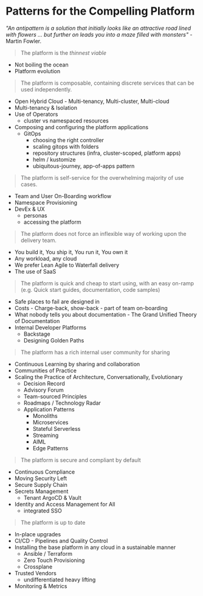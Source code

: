 # Patterns for the Compelling Platform

_"An antipattern is a solution that initially looks like an attractive road lined with flowers ... but further on leads you into a maze filled with monsters"_ - Martin Fowler.

> The platform is the _thinnest viable_

- Not boiling the ocean
- Platform evolution

> The platform is composable, containing discrete services that can be used independently.

- Open Hybrid Cloud - Multi-tenancy, Multi-cluster, Multi-cloud
- Multi-tenancy & Isolation
- Use of Operators
    - cluster vs namespaced resources
- Composing and configuring the platform applications
  - GitOps
    - choosing the right controller
    - scaling gitops with folders
    - repository structures (infra, cluster-scoped, platform apps)
    - helm / kustomize
    - ubiquitous-journey, app-of-apps pattern

> The platform is self-service for the overwhelming majority of use cases.

- Team and User On-Boarding workflow
- Namespace Provisioning
- DevEx & UX
  - personas
  - accessing the platform

> The platform does not force an inflexible way of working upon the delivery team.

- You build it, You ship it, You run it, You own it
- Any workload, any cloud
- We prefer Lean Agile to Waterfall delivery
- The use of SaaS

> The platform is quick and cheap to start using, with an easy on-ramp (e.g. Quick start guides, documentation, code samples)

- Safe places to fail are designed in
- Costs - Charge-back, show-back - part of team on-boarding
- What nobody tells you about documentation - The Grand Unified Theory of Documentation
- Internal Developer Platforms
  - Backstage
  - Designing Golden Paths

> The platform has a rich internal user community for sharing

- Continuous Learning by sharing and collaboration
- Communities of Practice
- Scaling the Practice of Architecture, Conversationally, Evolutionary
  - Decision Record
  - Advisory Forum
  - Team-sourced Principles
  - Roadmaps / Technology Radar
  - Application Patterns
    - Monoliths
    - Microservices
    - Stateful Serverless
    - Streaming
    - AIML
    - Edge Patterns

> The platform is secure and compliant by default

- Continuous Compliance
- Moving Security Left
- Secure Supply Chain
- Secrets Management
  - Tenant ArgoCD & Vault
- Identity and Access Management for All
  - integrated SSO

> The platform is up to date

- In-place upgrades
- CI/CD - Pipelines and Quality Control
- Installing the base platform in any cloud in a sustainable manner
  - Ansible / Terraform
  - Zero Touch Provisioning
  - Crossplane
- Trusted Vendors
  - undifferentiated heavy lifting
- Monitoring & Metrics
